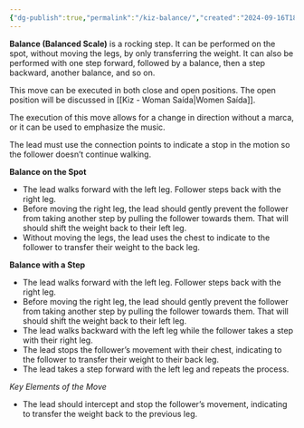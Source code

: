 ```yaml
---
{"dg-publish":true,"permalink":"/kiz-balance/","created":"2024-09-16T18:24:25.536-04:00","updated":"2024-09-22T13:51:28.023-04:00"}
---
```



**Balance (Balanced Scale)** is a rocking step. It can be performed on the spot, without moving the legs, by only transferring the weight. It can also be performed with one step forward, followed by a balance, then a step backward, another balance, and so on.

This move can be executed in both close and open positions. The open position will be discussed in [[Kiz - Woman Saída\|Women Saída]].

The execution of this move allows for a change in direction without a marca, or it can be used to emphasize the music.

The lead must use the connection points to indicate a stop in the motion so the follower doesn’t continue walking.

**Balance on the Spot**

- The lead walks forward with the left leg. Follower steps back with the right leg.
- Before moving the right leg, the lead should gently prevent the follower from taking another step by pulling the follower towards them. That will should shift the weight back to their left leg.
- Without moving the legs, the lead uses the chest to indicate to the follower to transfer their weight to the back leg.

**Balance with a Step**

- The lead walks forward with the left leg. Follower steps back with the right leg.
- Before moving the right leg, the lead should gently prevent the follower from taking another step by pulling the follower towards them. That will should shift the weight back to their left leg.
- The lead walks backward with the left leg while the follower takes a step with their right leg.
- The lead stops the follower’s movement with their chest, indicating to the follower to transfer their weight to their back leg.
- The lead takes a step forward with the left leg and repeats the process.

*Key Elements of the Move*

- The lead should intercept and stop the follower’s movement, indicating to transfer the weight back to the previous leg.
